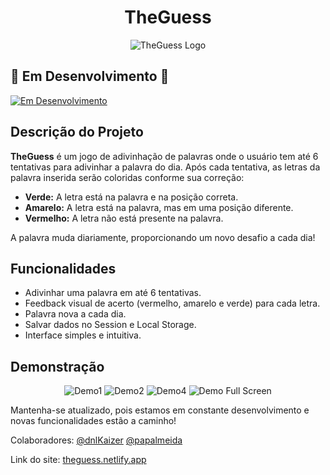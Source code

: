 <h1 align="center"> TheGuess </h1>

<p align="center">
  <img src="./imagens/logo-fundo.png" alt="TheGuess Logo"/>
</p>

## 🚀 Em Desenvolvimento 🚀

[![Em Desenvolvimento](https://img.shields.io/badge/status-Em%20Desenvolvimento-orange)](#)

## Descrição do Projeto

**TheGuess** é um jogo de adivinhação de palavras onde o usuário tem até 6 tentativas para adivinhar a palavra do dia. Após cada tentativa, as letras da palavra inserida serão coloridas conforme sua correção:

- **Verde:** A letra está na palavra e na posição correta.
- **Amarelo:** A letra está na palavra, mas em uma posição diferente.
- **Vermelho:** A letra não está presente na palavra.

A palavra muda diariamente, proporcionando um novo desafio a cada dia!

## Funcionalidades

- Adivinhar uma palavra em até 6 tentativas.
- Feedback visual de acerto (vermelho, amarelo e verde) para cada letra.
- Palavra nova a cada dia.
- Salvar dados no Session e Local Storage.
- Interface simples e intuitiva.

## Demonstração

<p align="center">
  <img src="./imagens/demo-1.png" alt="Demo1"/>
  <img src="./imagens/demo-2.png" alt="Demo2"/>
  <img src="./imagens/demo-4.png" alt="Demo4"/>
  <img src="./imagens/demo-fullscreen.png" alt="Demo Full Screen"/>
</p>

Mantenha-se atualizado, pois estamos em constante desenvolvimento e novas funcionalidades estão a caminho!

Colaboradores:
[@dnlKaizer](https://github.com/dnlKaizer)
[@papalmeida](https://github.com/papalmeida)

Link do site:
[theguess.netlify.app](https://theguess.netlify.app/)
